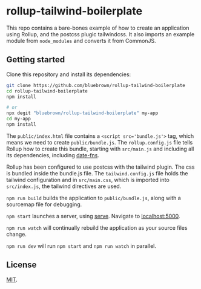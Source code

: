 # rollup-tailwind-boilerplate

This repo contains a bare-bones example of how to create an application using Rollup, and the postcss plugic tailwindcss. It also imports an example module from `node_modules` and converts it from CommonJS.

## Getting started

Clone this repository and install its dependencies:

```bash
git clone https://github.com/bluebrown/rollup-tailwind-boilerplate
cd rollup-tailwind-boilerplate
npm install

# or
npx degit "bluebrown/rollup-tailwind-boilerplate" my-app
cd my-app
npm install
```

The `public/index.html` file contains a `<script src='bundle.js'>` tag, which means we need to create `public/bundle.js`. The `rollup.config.js` file tells Rollup how to create this bundle, starting with `src/main.js` and including all its dependencies, including [date-fns](https://date-fns.org).

Rollup has been configured to use postcss with the tailwind plugin. The css is bundled inside the bundle.js file. The `tailwind.config.js` file holds the tailwind configuration and in `src/main.css`, which is imported into `src/index.js`, the tailwind directives are used.

`npm run build` builds the application to `public/bundle.js`, along with a sourcemap file for debugging.

`npm start` launches a server, using [serve](https://github.com/zeit/serve). Navigate to [localhost:5000](http://localhost:5000).

`npm run watch` will continually rebuild the application as your source files change.

`npm run dev` will run `npm start` and `npm run watch` in parallel.

## License

[MIT](LICENSE).

